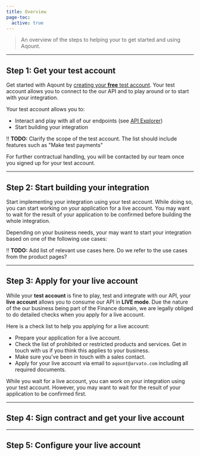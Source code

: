 ```yaml
---
title: Overview
page-toc:
  active: true
---
```

> An overview of the steps to helping your to get started and using Aqount.

---

## Step 1: Get your test account

Get started with Aqount by [creating your **free** test account](../registration). Your test account allows you to connect to the our API and to play around or to start with your integration. 

Your test account allows you to:
 
* Interact and play with all of our endpoints (see [API Explorer](/api-explorer))
* Start building your integration
 
!! **TODO:** Clarify the scope of the test account. The list should include features such as "Make test payments"
 
For further contractual handling, you will be contacted by our team once you signed up for your test account.
  

---

## Step 2: Start building your integration

Start implementing your integration using your test account. While doing so, you can start working on your application for a live account. You may want to wait for the result of your application to be confirmed before building the whole integration.

Depending on your business needs, your may want to start your integration based on one of the following use cases:

!! **TODO:** Add list of relevant use cases here. Do we refer to the use cases from the product pages? 

---

## Step 3: Apply for your live account

While your **test account** is fine to play, test and integrate with our API, your **live account** allows you to consume our API in **LIVE mode**. Due the nature of the our business being part of the Finance domain, we are legally obliged to do detailed checks when you apply for a live account.

Here is a check list to help you applying for a live account:

* Prepare your application for a live account.
* Check the list of prohibited or restricted products and services. Get in touch with us if you think this applies to your business.
* Make sure you've been in touch with a sales contact.
* Apply for your live account via email to `aqount@arvato.com` including all required documents.

While you wait for a live account, you can work on your integration using your test account. However, you may want to wait for the result of your application to be confirmed first.

---

## Step 4: Sign contract and get your live account

---

## Step 5: Configure your live account





